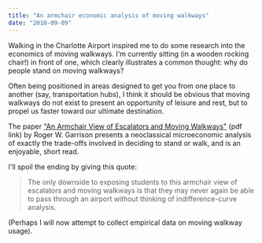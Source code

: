 ```yaml
---
title: "An armchair economic analysis of moving walkways"
date: "2010-09-09"
---
```


Walking in the Charlotte Airport inspired me to do some research into
the economics of moving walkways. I'm currently sitting (in a wooden
rocking chair!) in front of one, which clearly illustrates a common
thought: why do people stand on moving walkways?

Often being positioned in areas designed to get you from one
place to another (say, transportation hubs), I think it should be
obvious that moving walkways do not exist to present an opportunity
of leisure and rest, but to propel us faster toward our ultimate
destination.

The paper ["An Armchair View of Escalators and Moving Walkways"][1]
(pdf link) by Roger W. Garrison presents a neoclassical microeconomic
analysis of exactly the trade-offs involved in deciding to stand
or walk, and is an enjoyable, short read.

   [1]: http://www.auburn.edu/~garriro/escalators.pdf

I'll spoil the ending by giving this quote:

> The only downside to exposing students to this armchair view of
> escalators and moving walkways is that they may never again be able
> to pass through an airport without thinking of indifference-curve
> analysis.

(Perhaps I will now attempt to collect empirical data on moving
walkway usage).
